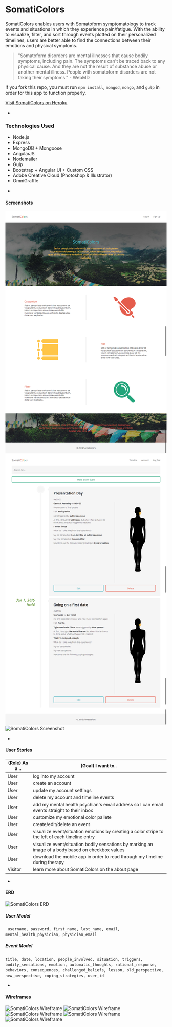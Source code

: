 # SomatiColors 

SomatiColors enables users with Somatoform symptomatology to track events and situations in which they experience pain/fatigue. With the ability to visualize, filter, and sort through events plotted on their personalized timelines, users are better able to find the connections between their emotions and physical symptoms. 

> "Somatoform disorders are mental illnesses that cause bodily symptoms, including pain. The symptoms can't be traced back to any physical cause. And they are not the result of substance abuse or another mental illness. People with somatoform disorders are not faking their symptoms." - WebMD

If you fork this repo, you must run `npm install`, `mongod`, `mongo`, and `gulp` in order for this app to function properly.

[ Visit SomatiColors on Heroku ](http://somaticolors.herokuapp.com/)

-

### Technologies Used

* Node.js
* Express
* MongoDB + Mongoose
* AngularJS
* Nodemailer
* Gulp
* Bootstrap + Angular UI + Custom CSS
* Adobe Creative Cloud (Photoshop & Illustrator)
* OmniGraffle

-

#### Screenshots

![ SomatiColors Screenshot ](public/assets/landing.png)
![ SomatiColors Screenshot ](public/assets/timeline.png)
![ SomatiColors Screenshot ](public/assets/settings.png)

-

#### User Stories

| (Role) As a .. | (Goal) I want to.. |
|----------------|--------------------|
| User | log into my account |
| User | create an account |
| User | update my account settings |
| User | delete my account and timeline events |
| User | add my mental health psychian's email address so I can email events straight to their inbox |
| User | customize my emotional color pallete |
| User | create/edit/delete an event | Track emotions/bodily sensations |
| User | visualize event/situation emotions by creating a color stripe to the left of each timeline entry |
| User | visualize event/situation bodily sensations by marking an image of a body based on checkbox values |
| User | download the mobile app in order to read through my timeline during therapy |
| Visitor | learn more about SomatiColors on the about page |

-

#### ERD

![ SomatiColors ERD ](public/assets/erd.jpg)

##### User Model
``` username, password, first_name, last_name, email, mental_health_physician, physician_email```

##### Event Model
``` title, date, location, people_involved, situation, triggers, bodily_sensations, emotion, automatic_thoughts, rational_response, behaviors, consequences, challenged_beliefs, lesson, old_perspective, new_perspective, coping_strategies, user_id ```

-

#### Wireframes

![ SomatiColors Wireframe ](public/assets/SomatiColors_Home.png)
![ SomatiColors Wireframe ](public/assets/SomatiColors_SignUp.png)
![ SomatiColors Wireframe ](public/assets/SomatiColors_Login.png)
![ SomatiColors Wireframe ](public/assets/SomatiColors_UserHome.png)
![ SomatiColors Wireframe ](public/assets/SomatiColors_UserProfile.png)
